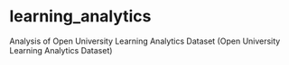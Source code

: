 # learning_analytics
Analysis of Open University Learning Analytics Dataset (Open University Learning Analytics Dataset)
